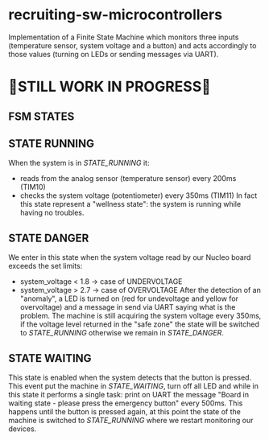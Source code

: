 # recruiting-sw-microcontrollers

Implementation of a Finite State Machine which monitors three inputs (temperature sensor, system voltage and a button) and acts accordingly to those values (turning on LEDs or sending messages via UART).

# 🚧STILL WORK IN PROGRESS🚧

## FSM STATES

## STATE RUNNING
When the system is in *STATE_RUNNING* it:
  - reads from the analog sensor (temperature sensor) every 200ms (TIM10) 
  - checks the system voltage (potentiometer) every 350ms (TIM11)
In fact this state represent a "wellness state": the system is running while having no troubles.

## STATE DANGER
We enter in this state when the system voltage read by our Nucleo board exceeds the set limits:
  - system_voltage < 1.8 -> case of UNDERVOLTAGE 
  - system_voltage > 2.7 -> case of OVERVOLTAGE
After the detection of an "anomaly", a LED is turned on (red for undevoltage and yellow for overvoltage) and a message in send via UART saying what is the problem.
The machine is still acquiring the system voltage every 350ms, if the voltage level returned in the "safe zone" the state will be switched to *STATE_RUNNING* otherwise we remain in *STATE_DANGER*.


## STATE WAITING
This state is enabled when the system detects that the button is pressed. This event put the machine in *STATE_WAITING*, turn off all LED and while in this state it performs a single task: print on UART the message "Board in waiting state - please press the emergency button" every 500ms.
This happens until the button is pressed again, at this point the state of the machine is switched to *STATE_RUNNING* where we restart monitoring our devices.

